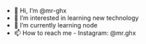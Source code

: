 - 👋 Hi, I’m @mr-ghx
- 👀 I’m interested in learning new technology
- 🌱 I’m currently learning node
- 📫 How to reach me - Instagram: @mr.ghx

<!---
mr-ghx/mr-ghx is a ✨ special ✨ repository because its `README.md` (this file) appears on your GitHub profile.
You can click the Preview link to take a look at your changes.
--->
